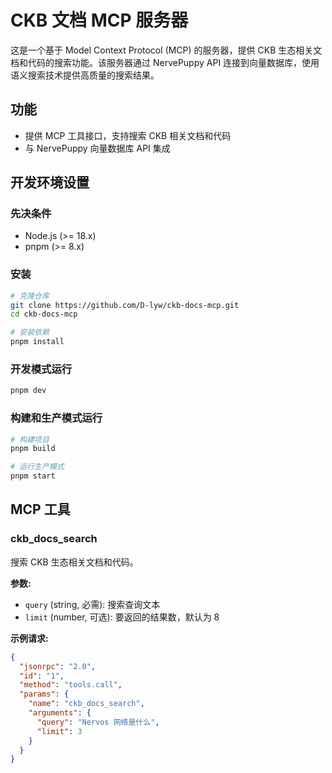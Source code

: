 # CKB 文档 MCP 服务器

这是一个基于 Model Context Protocol (MCP) 的服务器，提供 CKB 生态相关文档和代码的搜索功能。该服务器通过 NervePuppy API 连接到向量数据库，使用语义搜索技术提供高质量的搜索结果。

## 功能

- 提供 MCP 工具接口，支持搜索 CKB 相关文档和代码
- 与 NervePuppy 向量数据库 API 集成

## 开发环境设置

### 先决条件

- Node.js (>= 18.x)
- pnpm (>= 8.x)

### 安装

```bash
# 克隆仓库
git clone https://github.com/D-lyw/ckb-docs-mcp.git
cd ckb-docs-mcp

# 安装依赖
pnpm install
```

### 开发模式运行

```bash
pnpm dev
```

### 构建和生产模式运行

```bash
# 构建项目
pnpm build

# 运行生产模式
pnpm start
```

## MCP 工具

### ckb_docs_search

搜索 CKB 生态相关文档和代码。

**参数:**

- `query` (string, 必需): 搜索查询文本
- `limit` (number, 可选): 要返回的结果数，默认为 8

**示例请求:**

```json
{
  "jsonrpc": "2.0",
  "id": "1",
  "method": "tools.call",
  "params": {
    "name": "ckb_docs_search",
    "arguments": {
      "query": "Nervos 网络是什么",
      "limit": 3
    }
  }
}
```
